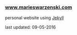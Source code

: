 ### www.marieswarzenski.com
personal website using [Jekyll](https://jekyllrb.com/)

last updated: 09-05-2016
